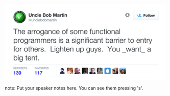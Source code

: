 
<a href="https://twitter.com/unclebobmartin/status/617693430311948288"><img width="1000" src="img/arrogance-uncle-bob.png"></a>

note:
    Put your speaker notes here.
    You can see them pressing 's'.
